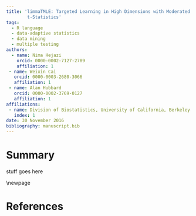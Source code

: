 ```yaml
---
title: 'limmaTMLE: Targeted Learning in High Dimensions with Moderated
        t-Statistics'
tags:
  - R language
  - data-adaptive statistics
  - data mining
  - multiple testing
authors:
  - name: Nima Hejazi
    orcid: 0000-0002-7127-2789
    affiliation: 1
 - name: Weixin Cai
   orcid: 0000-0003-2680-3066
   affiliation: 1
 - name: Alan Hubbard
   orcid: 0000-0002-3769-0127
   affiliation: 1
affiliations:
 - name: Division of Biostatistics, University of California, Berkeley
   index: 1
date: 30 November 2016
bibliography: manuscript.bib
---
```


# Summary

stuff goes here

\newpage

# References
